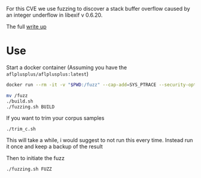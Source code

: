 For this CVE we use fuzzing to discover a stack buffer overflow caused by an integer underflow in libexif v 0.6.20.

The full [write up](writeup.md)
# Use
Start a docker container (Assuming you have the `aflplusplus/aflplusplus:latest`)

```bash
docker run --rm -it -v "$PWD:/fuzz" --cap-add=SYS_PTRACE --security-opt seccomp=unconfined --platform linux/amd64 --name fuzzing aflplusplus/aflplusplus:latest
```

```bash
mv /fuzz
./build.sh
./fuzzing.sh BUILD
```
If you want to trim your corpus samples
```
./trim_c.sh
```
This will take a while, i would suggest to not run this every time. Instead run it once and keep a backup of the result

Then to initiate the fuzz
```
./fuzzing.sh FUZZ
```
